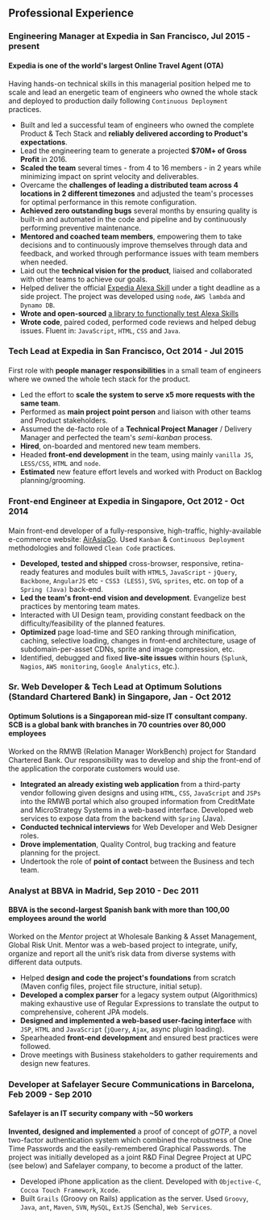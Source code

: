 ## Professional Experience

### **Engineering Manager** at **Expedia** in San Francisco, Jul 2015 - present
#### Expedia is one of the world's largest Online Travel Agent (OTA)

Having hands-on technical skills in this managerial position helped me to scale and lead an energetic team of engineers who owned the whole stack and deployed to production daily following `Continuous Deployment` practices.

- Built and led a successful team of engineers who owned the complete Product & Tech Stack and **reliably delivered according to Product's expectations**.
- Lead the engineering team to generate a projected **$70M+ of Gross Profit** in 2016.
- **Scaled the team** several times - from 4 to 16 members - in 2 years while minimizing impact on sprint velocity and deliverables.
- Overcame the **challenges of leading a distributed team across 4 locations in 2 different timezones** and adjusted the team's processes for optimal performance in this remote configuration.
- **Achieved zero outstanding bugs** several months by ensuring quality is built-in and automated in the code and pipeline and by continuously performing preventive maintenance.
- **Mentored and coached team members**, empowering them to take decisions and to continuously improve themselves through data and feedback, and worked through performance issues with team members when needed.
- Laid out the **technical vision for the product**, liaised and collaborated with other teams to achieve our goals.
- Helped deliver the official [Expedia Alexa Skill](https://www.expedia.com/alexa) under a tight deadline as a side project. The project was developed using `node`, `AWS lambda` and `Dynamo DB`.
- **Wrote and open-sourced** [a library to functionally test Alexa Skills](https://github.com/ExpediaDotCom/alexa-conversation)
- **Wrote code**, paired coded, performed code reviews and helped debug issues. Fluent in: `JavaScript`, `HTML`, `CSS` and `Java`.

### **Tech Lead** at **Expedia** in San Francisco, Oct 2014 - Jul 2015
####

First role with **people manager responsibilities** in a small team of engineers where we owned the whole tech stack for the product.

- Led the effort to **scale the system to serve x5 more requests with the same team**.
- Performed as **main project point person** and liaison with other teams and Product stakeholders.
- Assumed the de-facto role of a **Technical Project Manager** / Delivery Manager and perfected the team's *semi-kanban* process.
- **Hired**, on-boarded and mentored new team members.
- Headed **front-end development** in the team, using mainly `vanilla JS`, `LESS/CSS`, `HTML` and `node`.
- **Estimated** new feature effort levels and worked with Product on Backlog planning/grooming.

### **Front-end Engineer** at **Expedia** in Singapore, Oct 2012 - Oct 2014
####

Main front-end developer of a fully-responsive, high-traffic, highly-available e-commerce website: [AirAsiaGo](https://www.airasiago.com). Used `Kanban` & `Continuous Deployment` methodologies and followed `Clean Code` practices.

- **Developed, tested and shipped** cross-browser, responsive, retina-ready features and modules built with `HTML5`, `JavaScript` - `jQuery`, `Backbone`, `AngularJS` etc - `CSS3 (LESS)`, `SVG`, `sprites`, etc. on top of a `Spring (Java)` back-end.
- **Led the team's front-end vision and development**. Evangelize best practices by mentoring team mates.
- Interacted with UI Design team, providing constant feedback on the difficulty/feasibility of the planned features.
- **Optimized** page load-time and SEO ranking through minification, caching, selective loading, changes in front-end architecture, usage of subdomain-per-asset CDNs, sprite and image compression, etc.
- Identified, debugged and fixed **live-site issues** within hours (`Splunk`, `Nagios`, `AWS monitoring`, `Google Analytics`, etc.).

### **Sr. Web Developer & Tech Lead** at **Optimum Solutions (Standard Chartered Bank)** in Singapore, Jan - Oct 2012
#### Optimum Solutions is a Singaporean mid-size IT consultant company. SCB is a global bank with branches in 70 countries over 80,000 employees

Worked on the RMWB (Relation Manager WorkBench) project for Standard Chartered Bank. Our responsibility was to develop and ship the front-end of the application the corporate customers would use.

- **Integrated an already existing web application** from a third-party vendor following given designs and using `HTML`, `CSS`, `JavaScript` and `JSPs` into the RMWB portal which also grouped information from CreditMate and MicroStrategy Systems in a web-based interface. Developed web services to expose data from the backend with `Spring` (Java).
- **Conducted technical interviews** for Web Developer and Web Designer roles.
- **Drove implementation**, Quality Control, bug tracking and feature planning for the project.
- Undertook the role of **point of contact** between the Business and tech team.


### **Analyst** at **BBVA** in Madrid, Sep 2010 - Dec 2011
#### BBVA is the second-largest Spanish bank with more than 100,00 employees around the world

Worked on the *Mentor* project at Wholesale Banking & Asset Management, Global Risk Unit. Mentor was a web-based project to integrate, unify, organize and report all the unit’s risk data from diverse systems with different data outputs.

- Helped **design and code the project's foundations** from scratch (Maven config files, project file structure, initial setup).
- **Developed a complex parser** for a legacy system output (Algorithmics) making exhaustive use of Regular Expressions to translate the output to comprehensive, coherent JPA models.
- **Designed and implemented a web-based user-facing interface** with `JSP`, `HTML` and `JavaScript` (`jQuery`, `Ajax`, async plugin loading).
- Spearheaded **front-end development** and ensured best practices were followed.
- Drove meetings with Business stakeholders to gather requirements and design new features.

### **Developer** at **Safelayer Secure Communications** in Barcelona, Feb 2009 - Sep 2010
#### Safelayer is an IT security company with ~50 workers

**Invented, designed and implemented** a proof of concept of *gOTP*, a novel two-factor authentication system which combined the robustness of One Time Passwords and the easily-remembered Graphical Passwords. The project was initially developed as a joint R&D Final Degree Project at UPC (see below) and Safelayer company, to become a product of the latter.

- Developed iPhone application as the client. Developed with `Objective-C`, `Cocoa Touch Framework`, `Xcode`.
- Built `Grails` (Groovy on Rails) application as the server. Used `Groovy`, `Java`, `ant`, `Maven`, `SVN`, `MySQL`, `ExtJS` (Sencha), `Web Services`.
